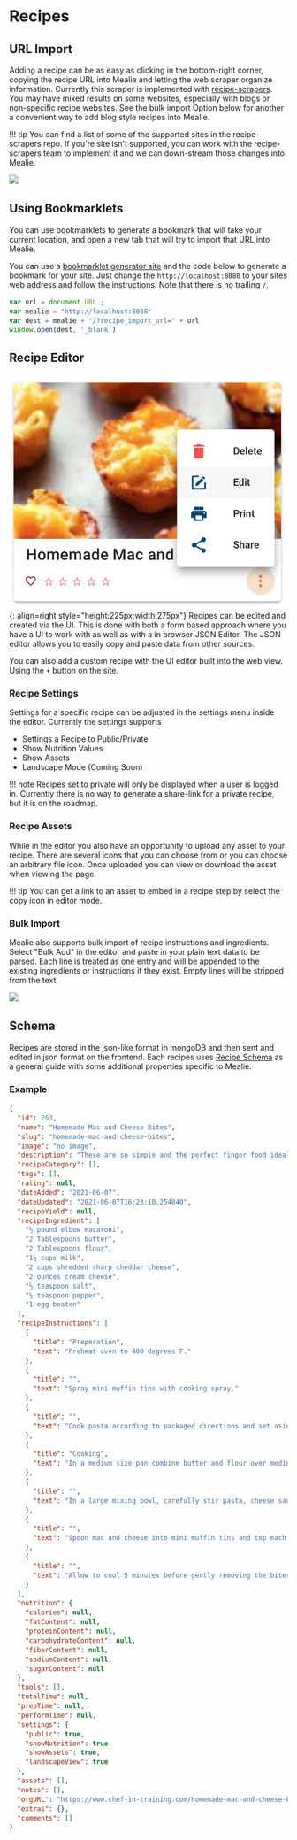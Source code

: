# Recipes

## URL Import
Adding a recipe can be as easy as clicking in the bottom-right corner, copying the recipe URL into Mealie and letting the web scraper organize information. Currently this scraper is implemented with [recipe-scrapers](https://github.com/hhursev/recipe-scrapers). You may have mixed results on some websites, especially with blogs or non-specific recipe websites. See the bulk import Option below for another a convenient way to add blog style recipes into Mealie.

!!! tip
    You can find a list of some of the supported sites in the recipe-scrapers repo. If you're site isn't supported, you can work with the recipe-scrapers team to implement it and we can down-stream those changes into Mealie. 

![](../../assets/gifs/URL-import.gif)

## Using Bookmarklets

You can use bookmarklets to generate a bookmark that will take your current location, and open a new tab that will try to import that URL into Mealie.

You can use a [bookmarklet generator site](https://caiorss.github.io/bookmarklet-maker/) and the code below to generate a bookmark for your site. Just change the `http://localhost:8080` to your sites web address and follow the instructions. Note that there is no trailing `/`. 

```js
var url = document.URL ;
var mealie = "http://localhost:8080"
var dest = mealie + "/?recipe_import_url=" + url
window.open(dest, '_blank') 
```

## Recipe Editor

![edit-recipe](../../assets/img/edit-recipe.webp){: align=right style="height:225px;width:275px"}
Recipes can be edited and created via the UI. This is done with both a form based approach where you have a UI to work with as well as with a in browser JSON Editor. The JSON editor allows you to easily copy and paste data from other sources.

You can also add a custom recipe with the UI editor built into the web view. Using the `+` button on the site.

### Recipe Settings

Settings for a specific recipe can be adjusted in the settings menu inside the editor. Currently the settings supports

- Settings a Recipe to Public/Private
- Show Nutrition Values
- Show Assets
- Landscape Mode (Coming Soon)

!!! note
    Recipes set to private will only be displayed when a user is logged in. Currently there is no way to generate a share-link for a private recipe, but it is on the roadmap.

### Recipe Assets

While in the editor you also have an opportunity to upload any asset to your recipe. There are several icons that you can choose from or you can choose an arbitrary file icon. Once uploaded you can view or download the asset when viewing the page.

!!! tip
    You can get a link to an asset to embed in a recipe step by select the copy icon in editor mode. 

### Bulk Import

Mealie also supports bulk import of recipe instructions and ingredients. Select "Bulk Add" in the editor and paste in your plain text data to be parsed. Each line is treated as one entry and will be appended to the existing ingredients or instructions if they exist. Empty lines will be stripped from the text.

![](../../assets/gifs/bulk-add-demo.gif)

## Schema 
Recipes are stored in the json-like format in mongoDB and then sent and edited in json format on the frontend. Each recipes uses [Recipe Schema](https://schema.org/Recipe) as a general guide with some additional properties specific to Mealie.

### Example
```json
{
  "id": 263,
  "name": "Homemade Mac and Cheese Bites",
  "slug": "homemade-mac-and-cheese-bites",
  "image": "no image",
  "description": "These are so simple and the perfect finger food ideal for serving kids and as an appetizer! These are DELICIOUS",
  "recipeCategory": [],
  "tags": [],
  "rating": null,
  "dateAdded": "2021-06-07",
  "dateUpdated": "2021-06-07T16:23:10.254840",
  "recipeYield": null,
  "recipeIngredient": [
    "½ pound elbow macaroni",
    "2 Tablespoons butter",
    "2 Tablespoons flour",
    "1½ cups milk",
    "2 cups shredded sharp cheddar cheese",
    "2 ounces cream cheese",
    "½ teaspoon salt",
    "¼ teaspoon pepper",
    "1 egg beaten"
  ],
  "recipeInstructions": [
    {
      "title": "Preperation",
      "text": "Preheat oven to 400 degrees F."
    },
    {
      "title": "",
      "text": "Spray mini muffin tins with cooking spray."
    },
    {
      "title": "",
      "text": "Cook pasta according to packaged directions and set aside."
    },
    {
      "title": "Cooking",
      "text": "In a medium size pan combine butter and flour over medium heat. Whisk until butter is melted and mixture is smooth. Slowly add milk and bring to a simmer. Add 1½ cups of the cheese, cream cheese, salt and pepper. Stir until smooth and creamy. Remove from heat."
    },
    {
      "title": "",
      "text": "In a large mixing bowl, carefully stir pasta, cheese sauce, and egg until evenly mixed and pasta is evenly coated."
    },
    {
      "title": "",
      "text": "Spoon mac and cheese into mini muffin tins and top each with a small pinch of remaining cheese. Bake at 400 degrees F for 15 minutes or until golden brown."
    },
    {
      "title": "",
      "text": "Allow to cool 5 minutes before gently removing the bites."
    }
  ],
  "nutrition": {
    "calories": null,
    "fatContent": null,
    "proteinContent": null,
    "carbohydrateContent": null,
    "fiberContent": null,
    "sodiumContent": null,
    "sugarContent": null
  },
  "tools": [],
  "totalTime": null,
  "prepTime": null,
  "performTime": null,
  "settings": {
    "public": true,
    "showNutrition": true,
    "showAssets": true,
    "landscapeView": true
  },
  "assets": [],
  "notes": [],
  "orgURL": "https://www.chef-in-training.com/homemade-mac-and-cheese-bites/",
  "extras": {},
  "comments": []
}
```
